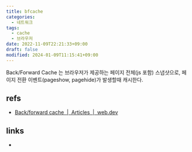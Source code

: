 ```yaml
---
title: bfcache
categories:
  - 네트워크
tags:
  - cache
  - 브라우저
date: 2022-11-09T22:21:33+09:00
draft: false
modified: 2024-01-09T11:15:41+09:00
---
```

Back/Forward Cache 는 브라우저가 제공하는 페이지 전체(js 포함) 스냅샷으로, 페이지 전환 이벤트(pageshow, pagehide)가 발생할때 캐시한다.




## refs
- [Back/forward cache  |  Articles  |  web.dev](https://web.dev/i18n/ko/bfcache/)


## links
- 
